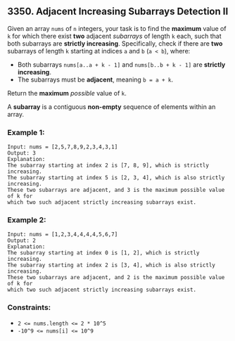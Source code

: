 ## 3350. Adjacent Increasing Subarrays Detection II

Given an array ```nums``` of ```n``` integers, your task is to find the **maximum** value of ```k``` for which there exist **two** adjacent *subarrays* of length ```k``` each, such that both subarrays are **strictly increasing**. Specifically, check if there are **two** subarrays of length ```k``` starting at indices ```a``` and ```b``` (```a < b```), where:

* Both subarrays ```nums[a..a + k - 1]``` and ```nums[b..b + k - 1]``` are **strictly increasing**.
* The subarrays must be **adjacent**, meaning ```b = a + k```.

Return the **maximum** *possible* value of ```k```.

A **subarray** is a contiguous **non-empty** sequence of elements within an array.

### Example 1:
```
Input: nums = [2,5,7,8,9,2,3,4,3,1]
Output: 3
Explanation:
The subarray starting at index 2 is [7, 8, 9], which is strictly increasing.
The subarray starting at index 5 is [2, 3, 4], which is also strictly increasing.
These two subarrays are adjacent, and 3 is the maximum possible value of k for
which two such adjacent strictly increasing subarrays exist.
```
### Example 2:
```
Input: nums = [1,2,3,4,4,4,4,5,6,7]
Output: 2
Explanation:
The subarray starting at index 0 is [1, 2], which is strictly increasing.
The subarray starting at index 2 is [3, 4], which is also strictly increasing.
These two subarrays are adjacent, and 2 is the maximum possible value of k for
which two such adjacent strictly increasing subarrays exist.
```

### Constraints:

* ```2 <= nums.length <= 2 * 10^5```
* ```-10^9 <= nums[i] <= 10^9```